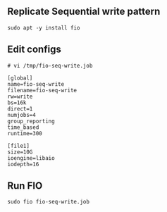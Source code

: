 ## Replicate Sequential write pattern
```
sudo apt -y install fio

```

## Edit configs
```
# vi /tmp/fio-seq-write.job

[global]
name=fio-seq-write
filename=fio-seq-write
rw=write
bs=16k
direct=1
numjobs=4
group_reporting
time_based
runtime=300

[file1]
size=10G
ioengine=libaio
iodepth=16
```

## Run FIO
```
sudo fio fio-seq-write.job
```
